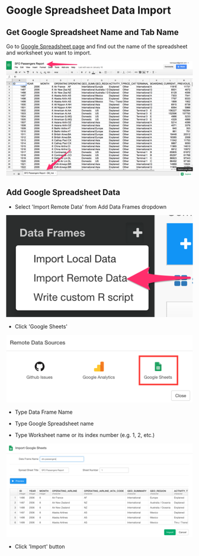 # Google Spreadsheet Data Import 

## Get Google Spreadsheet Name and Tab Name

Go to [Google Spreadsheet page](https://docs.google.com/spreadsheets) and find out the name of the spreadsheet and worksheet you want to import.

![](images/google-sheet1.png)

## Add Google Spreadsheet Data

- Select 'Import Remote Data' from Add Data Frames dropdown

![](images/google-sheet2.png)

- Click 'Google Sheets'

![](images/google-sheet3.png)

- Type Data Frame Name

- Type Google Spreadsheet name

- Type Worksheet name or its index number (e.g. 1, 2, etc.)

![](images/google-sheet4.png)

- Click 'Import' button
